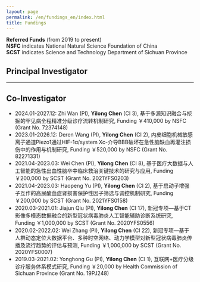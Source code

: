 ```yaml
---
layout: page
permalink: /en/fundings_en/index.html
title: Fundings
---
```


**Referred Funds** (from 2019 to present)<br>
**NSFC** indicates National Natural Science Foundation of China<br>
**SCST** indicates Science and Technology Department of Sichuan Province
<br>
## Principal Investigator


---
## Co-Investigator
- 2024.01-2027.12: Zhi Wan (PI), **Yilong Chen** (CI 3), 基于多源知识融合与挖掘的罕见病全程精准分级诊疗流转机制研究, Funding ￥410,000 by NSFC (Grant No. 72374148)
- 2023.01-2026.12: Deren Wang (PI), **Yilong Chen** (CI 2), 内皮细胞机械敏感离子通道Piezo1通过HIF-1α/system Xc-介导BBB破坏在急性脑缺血再灌注损伤中的作用与机制研究, Funding ￥520,000 by NSFC (Grant No. 82271331)
- 2021.04-2023.03: Wei Chen (PI), **Yilong Chen** (CI 8), 基于医疗大数据与人工智能的急性出血性脑卒中临床救治关键技术的研究与应用, Funding ￥200,000 by SCST (Grant No. 2021YFS0203)
- 2021.04-2023.03: Haopeng Yu (PI), **Yilong Chen** (CI 2), 基于启动子增强子互作的高尿酸血症肾损害保护性因子筛选与调控机制研究, Funding ￥200,000 by SCST (Grant No. 2021YFS0158)
- 2020.03-2021.01: Jiajun Qiu (PI), **Yilong Chen** (CI 17), 新冠专项—基于CT影像多模态数据融合的新型冠状病毒肺炎人工智能辅助诊断系统研究, Funding ￥1,000,000 by SCST (Grant No. 2020YFS0556)
- 2020.02-2022.02: Wei Zhang (PI), **Yilong Chen** (CI 22), 新冠专项—基于人群动态定位大数据平台、多种时空网络、动力学模型对新型冠状病毒肺炎传播及流行趋势的评估与预测, Funding ￥1,000,000 by SCST (Grant No. 2020YFS0007)
- 2019.03-2021.02: Yonghong Gu (PI), **Yilong Chen** (CI 1), 互联网+医疗分级诊疗服务体系模式研究, Funding ￥20,000 by Health Commission of Sichuan Province (Grant No. 19PJ248)
<br>